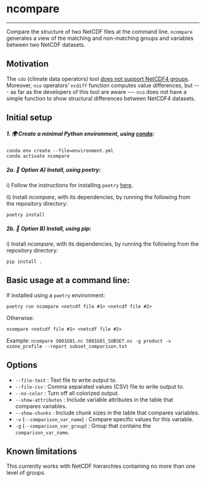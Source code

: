 # ncompare
_____
Compare the structure of two NetCDF files at the command line.
`ncompare` generates a view of the matching and non-matching groups and variables between two NetCDF datasets.

## Motivation

The `cdo` (climate data operators) tool
[does not support NetCDF4 groups](https://code.mpimet.mpg.de/boards/2/topics/12073).
Moreover, `nco` operators' `ncdiff` function computes value differences, but
--- as far as the developers of this tool are aware ---
`nco` does not have a simple function to show structural differences between NetCDF4 datasets.

## Initial setup

##### 1. 🌍 Create a minimal Python environment, using [conda](https://docs.conda.io/projects/conda/en/latest/index.html#):

```shell script
conda env create --file=environment.yml
conda activate ncompare
```

##### 2a. 💾 Option A) Install, using poetry:

i) Follow the instructions for installing `poetry` [here](https://python-poetry.org/docs/).

ii) Install _ncompare_, with its dependencies, by running the following from the repository directory:

```
poetry install
```

##### 2b. 💾 Option B) Install, using pip:

i) Install _ncompare_, with its dependencies, by running the following from the repository directory:

```
pip install .
```

## Basic usage at a command line:

If installed using a `poetry` environment:
```
poetry run ncompare <netcdf file #1> <netcdf file #2>
```

Otherwise:
```
ncompare <netcdf file #1> <netcdf file #2>
```

Example:
`ncompare S001G01.nc S001G01_SUBSET.nc -g product -v ozone_profile --report subset_comparison.txt`



## Options

- `--file-text` : Text file to write output to.
- `--file-csv` : Comma separated values (CSV) file to write output to.
- `--no-color` : Turn off all colorized output.
- `--show-attributes` : Include variable attributes in the table that compares variables.
- `--show-chunks` : Include chunk sizes in the table that compares variables.
- `-v` (`--comparison_var_name`) : Compare specific values for this variable.
- `-g` (`--comparison_var_group`) : Group that contains the `comparison_var_name`.

## Known limitations
This currently works with NetCDF hierarchies containing no more than one level of groups.
